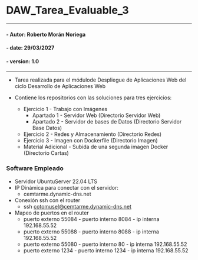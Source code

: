 # DAW_Tarea_Evaluable_3

****
#### - Autor: Roberto Morán Noriega
#### - date: 29/03/2027
#### - version: 1.0
****

 - Tarea realizada para el módulode Despliegue de Aplicaciones Web del ciclo Desarrollo de Aplicaciones Web
 - Contiene los repositorios con las soluciones para tres ejercicios:
 
     - Ejercicio 1 - Trabajo con Imágenes
         - Apartado 1 - Servidor Web (Directorio Servidor Web)
         - Apartado 2 - Servidor de bases de Datos (Directorio Servidor Base Datos)
     - Ejercicio 2 - Redes y Almacenamiento (Directorio Redes)
     - Ejercicio 3 - Imagen con Dockerfile (Directorio Imagen)
     - Material Adicional - Subida de una segunda imagen Docker (Directorio Cartas)

### Software Empleado

 - Servidor UbuntuServer 22.04 LTS
 - IP Dinámica para conectar con el servidor: 
     - cemtarme.dynamic-dns.net
 - Conexión ssh con el router
     - ssh cotomusel@cemtarme.dynamic-dns.net
 - Mapeo de puertos en el router
     - puerto externo 55084   - puerto interno 8084   - ip interna 192.168.55.52
     - puerto externo 55088   - puerto interno 8088   - ip interna 192.168.55.52
     - puerto externo 55080   - puerto interno 80     - ip interna 192.168.55.52
     - puerto externo 1234    - puerto interno 1234   - ip interna 192.168.55.52
